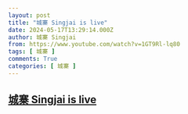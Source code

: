 ```yaml
---
layout: post
title: "城寨 Singjai is live"
date: 2024-05-17T13:29:14.000Z
author: 城寨 Singjai
from: https://www.youtube.com/watch?v=1GT9Rl-lq80
tags: [ 城寨 ]
comments: True
categories: [ 城寨 ]
---
```

<!--1715952554000-->
[城寨 Singjai is live](https://www.youtube.com/watch?v=1GT9Rl-lq80)
------

<div>

</div>
